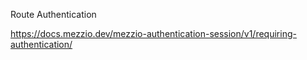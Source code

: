 Route Authentication

https://docs.mezzio.dev/mezzio-authentication-session/v1/requiring-authentication/
